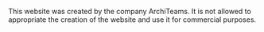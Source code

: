 This website was created by the company ArchiTeams. It is not allowed to appropriate the creation of the website and use it for commercial purposes.
